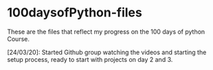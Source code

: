 # 100daysofPython-files
These are the files that reflect my progress on the 100 days of python Course.

[24/03/20]: Started Github group watching the videos and starting the setup process, ready to start with projects on day 2 and 3.
